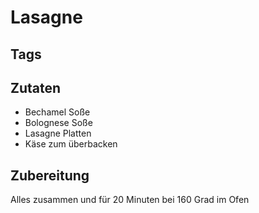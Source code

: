 # Lasagne

## Tags

## Zutaten

- Bechamel Soße
- Bolognese Soße
- Lasagne Platten
- Käse zum überbacken

## Zubereitung

Alles zusammen und für 20 Minuten bei 160 Grad im Ofen
